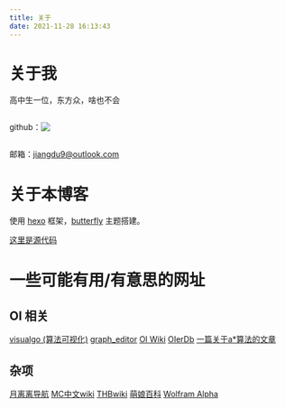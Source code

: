 ```yaml
---
title: 关于
date: 2021-11-28 16:13:43
---
```


# 关于我

高中生一位，东方众，啥也不会

<p style="display:inline-block; vertical-align:middle;">github：</p><a style="display:inline-block; vertical-align:middle;" href="https://github.com/satorimarch" alt="null"><img src="https://img.shields.io/badge/-GitHub-181717?style=flat-square&logo=github"></a>

邮箱：jiangdu9@outlook.com

# 关于本博客

使用 [hexo](https://hexo.io/) 框架，[butterfly](https://github.com/jerryc127/hexo-theme-butterfly) 主题搭建。

[这里是源代码](https://github.com/satorimarch/satorimarch.github.io)

# 一些可能有用/有意思的网址

## OI 相关

[visualgo (算法可视化)](https://visualgo.net/en)
[graph_editor](https://csacademy.com/app/graph_editor/)
[OI Wiki](https://oi-wiki.org/)
[OIerDb](https://bytew.net/OIer/)
[一篇关于a*算法的文章](https://www.redblobgames.com/pathfinding/a-star/introduction.html)

## 杂项

[月离离导航](https://yuelili.fun/)
[MC中文wiki](https://minecraft.fandom.com/zh/wiki/Minecraft_Wiki)
[THBwiki](https://thwiki.cc/index.php?title=%E9%A6%96%E9%A1%B5&setlang=zh)
[萌娘百科](https://zh.moegirl.org.cn/Mainpage)
[Wolfram Alpha](https://www.wolframalpha.com/)